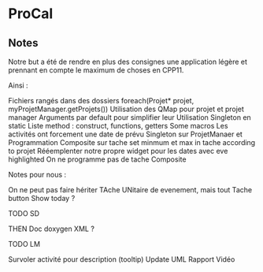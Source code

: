 # ProCal

## Notes

Notre but a été de rendre en plus des consignes une application légère et prennant en compte le maximum de choses en CPP11.

Ainsi :

Fichiers rangés dans des dossiers
foreach(Projet* projet, myProjetManager.getProjets())
Utilisation des QMap pour projet et projet manager
Arguments par default pour simplifier leur Utilisation
Singleton en static
Liste method : construct, functions, getters
Some macros
Les activités ont forcement une date de prévu
Singleton sur ProjetManaer et Programmation
Composite sur tache
set minmum et max in tache according to projet
Rééemplenter notre propre widget pour les dates avec eve highlighted
On ne programme pas de tache Composite

Notes pour nous :

On ne peut pas faire hériter TAche UNitaire de evenement, mais tout Tache
button Show today ?


TODO SD

THEN Doc doxygen
XML ?
 

TODO LM

Survoler activité pour description (tooltip)
Update UML
Rapport
Vidéo

